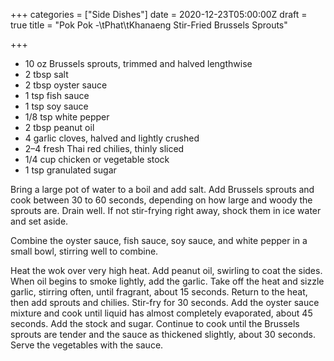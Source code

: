 +++
categories = ["Side Dishes"]
date = 2020-12-23T05:00:00Z
draft = true
title = "Pok Pok -\tPhat\tKhanaeng Stir-Fried Brussels Sprouts"

+++
* 10 oz Brussels sprouts, trimmed and halved lengthwise 
* 2 tbsp salt 
* 2 tbsp oyster sauce 
* 1 tsp fish sauce 
* 1 tsp soy sauce 
* 1/8 tsp white pepper 
* 2 tbsp peanut oil 
* 4 garlic cloves, halved and lightly crushed 
* 2–4 fresh Thai red chilies, thinly sliced 
* 1/4 cup chicken or vegetable stock 
* 1 tsp granulated sugar

Bring a large pot of water to a boil and add salt. Add Brussels sprouts and cook between 30 to 60 seconds, depending on how large and woody the sprouts are. Drain well. If not stir-frying right away, shock them in ice water and set aside. 

Combine the oyster sauce, fish sauce, soy sauce, and white pepper in a small bowl, stirring well to combine. 

Heat the wok over very high heat. Add peanut oil, swirling to coat the sides. When oil begins to smoke lightly, add the garlic. Take off the heat and sizzle garlic, stirring often, until fragrant, about 15 seconds. Return to the heat, then add sprouts and chilies. Stir-fry for 30 seconds. Add the oyster sauce mixture and cook until liquid has almost completely evaporated, about 45 seconds. Add the stock and sugar. Continue to cook until the Brussels sprouts are tender and the sauce as thickened slightly, about 30 seconds. Serve the vegetables with the sauce.